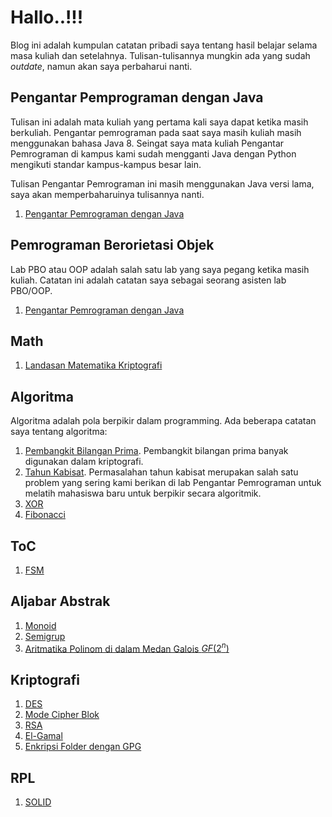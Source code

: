 # Hallo..!!!

Blog ini adalah kumpulan catatan pribadi saya tentang hasil belajar selama masa
kuliah dan setelahnya. Tulisan-tulisannya mungkin ada yang sudah _outdate_,
namun akan saya perbaharui nanti.

## Pengantar Pemprograman dengan Java

Tulisan ini adalah mata kuliah yang pertama kali saya dapat ketika masih
berkuliah. Pengantar pemrograman pada saat saya masih kuliah masih menggunakan
bahasa Java 8. Seingat saya mata kuliah Pengantar Pemrograman di kampus kami
sudah mengganti Java dengan Python mengikuti standar kampus-kampus besar lain.

Tulisan Pengantar Pemrograman ini masih menggunakan Java versi lama, saya akan
memperbaharuinya tulisannya nanti.

1. [Pengantar Pemrograman dengan Java](2017-05-13-intro-java)

## Pemrograman Berorietasi Objek

Lab PBO atau OOP adalah salah satu lab yang saya pegang ketika masih kuliah.
Catatan ini adalah catatan saya sebagai seorang asisten lab PBO/OOP.

1. [Pengantar Pemrograman dengan Java](2019-04-28-java-oop)

## Math

1. [Landasan Matematika Kriptografi](2019-07-23-matematika-kripto)

## Algoritma

Algoritma adalah pola berpikir dalam programming. Ada beberapa catatan saya
tentang algoritma:

1. [Pembangkit Bilangan Prima](2018-05-22-pembangkit-prima). Pembangkit bilangan
prima banyak digunakan dalam kriptografi.
2. [Tahun Kabisat](2018-06-13-tahun-kabisat). Permasalahan tahun kabisat
merupakan salah satu problem yang sering kami berikan di lab Pengantar
Pemrograman untuk melatih mahasiswa baru untuk berpikir secara algoritmik.
3. [XOR](2022-05-19-xor)
4. [Fibonacci](2022-05-31-fibonacci)

## ToC

1. [FSM](2021-12-04-fsm)

## Aljabar Abstrak

1. [Monoid](2022-02-06-monoid)
2. [Semigrup](2022-02-07-semigrup)
3. [Aritmatika Polinom di dalam Medan Galois $GF(2^n)$](2022-02-12-aritmatika-polinom-gf2)

## Kriptografi

1. [DES](2019-10-24-des)
2. [Mode Cipher Blok](2019-11-02-mode-cipher-blok)
3. [RSA](2019-11-11-rsa)
4. [El-Gamal](2019-11-20-elgamal)
5. [Enkripsi Folder dengan GPG](2020-04-04-enkripsi-folder-gpg)

## RPL

1. [SOLID](2022-02-22-solid)
